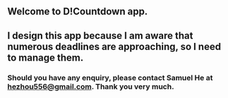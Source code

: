 ## Welcome to D!Countdown app.

## I design this app because I am aware that numerous deadlines are approaching, so I need to manage them.

### Should you have any enquiry, please contact Samuel He at hezhou556@gmail.com. Thank you very much.
